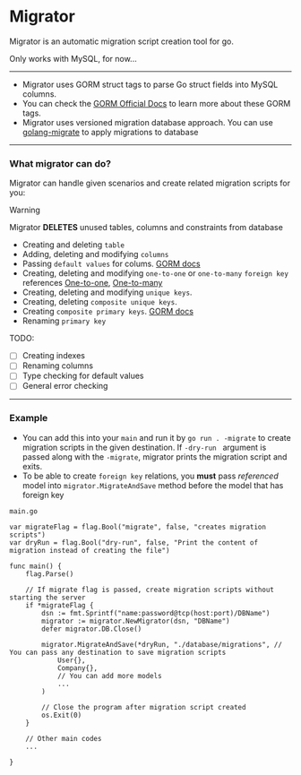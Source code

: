 # Migrator

Migrator is an automatic migration script creation tool for go.

Only works with MySQL, for now...

---

- Migrator uses GORM struct tags to parse Go struct fields into MySQL columns.
- You can check the [GORM Official Docs](https://gorm.io/docs/) to learn more about these GORM tags.
- Migrator uses versioned migration database approach. You can use [golang-migrate](https://github.com/golang-migrate/migrate) to apply migrations to database


---

### What migrator can do?

Migrator can handle given scenarios and create related migration scripts for you:

> [!WARNING]
> Migrator **DELETES** unused tables, columns and constraints from database 

- Creating and deleting `table`
- Adding, deleting and modifying `columns`
- Passing `default values` for colums. [GORM docs](https://gorm.io/docs/create.html#Default-Values)
- Creating, deleting and modifying `one-to-one` or `one-to-many` `foreign key` references [One-to-one](https://gorm.io/docs/has_one.html), [One-to-many](https://gorm.io/docs/has_many.html)
- Creating, deleting and modifying `unique keys`.
- Creating, deleting `composite unique keys`. 
- Creating `composite primary keys`. [GORM docs](https://gorm.io/docs/composite_primary_key.html)
- Renaming `primary key`

TODO:
- [ ] Creating indexes
- [ ] Renaming columns
- [ ] Type checking for default values
- [ ] General error checking
 
---

### Example

- You can add this into your `main` and run it by `go run . -migrate` to create migration scripts in the given destination.
If `-dry-run ` argument is passed along with the `-migrate`, migrator prints the migration script and exits.
- To be able to create `foreign key` relations, you **must** pass _referenced_ model into `migrator.MigrateAndSave` method before the model that has foreign key
 
`main.go`
```
var migrateFlag = flag.Bool("migrate", false, "creates migration scripts")
var dryRun = flag.Bool("dry-run", false, "Print the content of migration instead of creating the file")

func main() {
	flag.Parse()

	// If migrate flag is passed, create migration scripts without starting the server
	if *migrateFlag {
		dsn := fmt.Sprintf("name:password@tcp(host:port)/DBName")
		migrator := migrator.NewMigrator(dsn, "DBName")
		defer migrator.DB.Close()

		migrator.MigrateAndSave(*dryRun, "./database/migrations", // You can pass any destination to save migration scripts
			User{},
			Company{},
			// You can add more models
			...
		)

		// Close the program after migration script created
		os.Exit(0)
	}

	// Other main codes
	...

}

```
